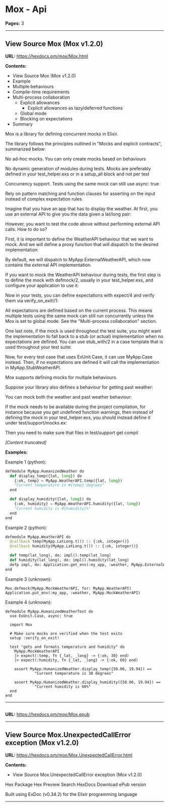 # Mox - Api

**Pages:** 3

---

## View Source Mox (Mox v1.2.0)

**URL:** https://hexdocs.pm/mox/Mox.html

**Contents:**
- View Source Mox (Mox v1.2.0)
- Example
- Multiple behaviours
- Compile-time requirements
- Multi-process collaboration
  - Explicit allowances
    - Explicit allowances as lazy/deferred functions
  - Global mode
  - Blocking on expectations
- Summary

Mox is a library for defining concurrent mocks in Elixir.

The library follows the principles outlined in "Mocks and explicit contracts", summarized below:

No ad-hoc mocks. You can only create mocks based on behaviours

No dynamic generation of modules during tests. Mocks are preferably defined in your test_helper.exs or in a setup_all block and not per test

Concurrency support. Tests using the same mock can still use async: true

Rely on pattern matching and function clauses for asserting on the input instead of complex expectation rules

Imagine that you have an app that has to display the weather. At first, you use an external API to give you the data given a lat/long pair:

However, you want to test the code above without performing external API calls. How to do so?

First, it is important to define the WeatherAPI behaviour that we want to mock. And we will define a proxy function that will dispatch to the desired implementation:

By default, we will dispatch to MyApp.ExternalWeatherAPI, which now contains the external API implementation.

If you want to mock the WeatherAPI behaviour during tests, the first step is to define the mock with defmock/2, usually in your test_helper.exs, and configure your application to use it:

Now in your tests, you can define expectations with expect/4 and verify them via verify_on_exit!/1:

All expectations are defined based on the current process. This means multiple tests using the same mock can still run concurrently unless the Mox is set to global mode. See the "Multi-process collaboration" section.

One last note, if the mock is used throughout the test suite, you might want the implementation to fall back to a stub (or actual) implementation when no expectations are defined. You can use stub_with/2 in a case template that is used throughout your test suite:

Now, for every test case that uses ExUnit.Case, it can use MyApp.Case instead. Then, if no expectations are defined it will call the implementation in MyApp.StubWeatherAPI.

Mox supports defining mocks for multiple behaviours.

Suppose your library also defines a behaviour for getting past weather:

You can mock both the weather and past weather behaviour:

If the mock needs to be available during the project compilation, for instance because you get undefined function warnings, then instead of defining the mock in your test_helper.exs, you should instead define it under test/support/mocks.ex:

Then you need to make sure that files in test/support get compil

*[Content truncated]*

**Examples:**

Example 1 (python):
```python
defmodule MyApp.HumanizedWeather do
  def display_temp({lat, long}) do
    {:ok, temp} = MyApp.WeatherAPI.temp({lat, long})
    "Current temperature is #{temp} degrees"
  end

  def display_humidity({lat, long}) do
    {:ok, humidity} = MyApp.WeatherAPI.humidity({lat, long})
    "Current humidity is #{humidity}%"
  end
end
```

Example 2 (python):
```python
defmodule MyApp.WeatherAPI do
  @callback temp(MyApp.LatLong.t()) :: {:ok, integer()}
  @callback humidity(MyApp.LatLong.t()) :: {:ok, integer()}

  def temp(lat_long), do: impl().temp(lat_long)
  def humidity(lat_long), do: impl().humidity(lat_long)
  defp impl, do: Application.get_env(:my_app, :weather, MyApp.ExternalWeatherAPI)
end
```

Example 3 (unknown):
```unknown
Mox.defmock(MyApp.MockWeatherAPI, for: MyApp.WeatherAPI)
Application.put_env(:my_app, :weather, MyApp.MockWeatherAPI)
```

Example 4 (unknown):
```unknown
defmodule MyApp.HumanizedWeatherTest do
  use ExUnit.Case, async: true

  import Mox

  # Make sure mocks are verified when the test exits
  setup :verify_on_exit!

  test "gets and formats temperature and humidity" do
    MyApp.MockWeatherAPI
    |> expect(:temp, fn {_lat, _long} -> {:ok, 30} end)
    |> expect(:humidity, fn {_lat, _long} -> {:ok, 60} end)

    assert MyApp.HumanizedWeather.display_temp({50.06, 19.94}) ==
             "Current temperature is 30 degrees"

    assert MyApp.HumanizedWeather.display_humidity({50.06, 19.94}) ==
             "Current humidity is 60%"
  end
end
```

---

## 

**URL:** https://hexdocs.pm/mox/Mox.epub

---

## View Source Mox.UnexpectedCallError exception (Mox v1.2.0)

**URL:** https://hexdocs.pm/mox/Mox.UnexpectedCallError.html

**Contents:**
- View Source Mox.UnexpectedCallError exception (Mox v1.2.0)

Hex Package Hex Preview Search HexDocs Download ePub version

Built using ExDoc (v0.34.2) for the Elixir programming language

---
